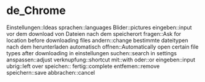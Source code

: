 # de_Chrome

Einstellungen::Ideas
sprachen::languages
Blider::pictures
eingeben::input
vor dem download von Dateien nach dem speicherort fragen::Ask for location before downloading files
andern::change
bestimmte dateitypen nach dem herunterladen automatisch offnen::Automatically open certain file types after downloading
in einstellungen suchen::search in settings
anspassen::adjust
verknupfung::shortcut
mit::with
oder::or
eingeben::input
ubrig::left over
speichen::
fertig::complete
entfemen::remove
speichern::save
abbrachen::cancel